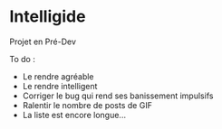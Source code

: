 # Intelligide

Projet en Pré-Dev

To do : 
- Le rendre agréable
- Le rendre intelligent
- Corriger le bug qui rend ses banissement impulsifs
- Ralentir le nombre de posts de GIF
- La liste est encore longue...
